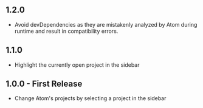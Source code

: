 ## 1.2.0
- Avoid devDependencies as they are mistakenly analyzed by Atom during runtime
  and result in compatibility errors.

## 1.1.0
- Highlight the currently open project in the sidebar

## 1.0.0 - First Release
- Change Atom's projects by selecting a project in the sidebar
